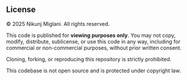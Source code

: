 


## License

© 2025 Nikunj Miglani. All rights reserved.

This code is published for **viewing purposes only**.
You may not copy, modify, distribute, sublicense, or use this code in any way,
including for commercial or non-commercial purposes, without prior written consent.

Cloning, forking, or reproducing this repository is strictly prohibited.

This codebase is not open source and is protected under copyright law.
